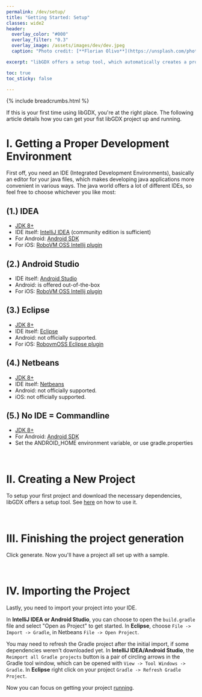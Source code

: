 ```yaml
---
permalink: /dev/setup/
title: "Getting Started: Setup"
classes: wide2
header:
  overlay_color: "#000"
  overlay_filter: "0.3"
  overlay_image: /assets/images/dev/dev.jpeg
  caption: "Photo credit: [**Florian Olivo**](https://unsplash.com/photos/Ek9Znm8lQ1U)"

excerpt: "libGDX offers a setup tool, which automatically creates a project and downloads everything necessary."

toc: true
toc_sticky: false

---
```


{% include breadcrumbs.html %}

If this is your first time using libGDX, you're at the right place. The following article details how you can get your fist libGDX project up and running.

# I. Getting a Proper Development Environment
First off, you need an IDE (Integrated Development Environments), basically an editor for your java files, which makes developing java applications more convenient in various ways. The java world offers a lot of different IDEs, so feel free to choose whichever you like most:

## (1.) IDEA
- [JDK 8+](https://adoptopenjdk.net)
- IDE itself: [IntelliJ IDEA](https://www.jetbrains.com/idea/download/#section=windows) (community edition is sufficient)
- For Android: [Android SDK](https://developer.android.com/studio/releases/platform-tools)
- For iOS: [RoboVM OSS Intellij plugin](http://robovm.mobidevelop.com)

## (2.) Android Studio
- IDE itself: [Android Studio](https://developer.android.com/studio)
- Android: is offered out-of-the-box
- For iOS: [RoboVM OSS Intellij plugin](http://robovm.mobidevelop.com)

## (3.) Eclipse
- [JDK 8+](https://adoptopenjdk.net)
- IDE itself: [Eclipse](https://www.eclipse.org/downloads/)
- Android: not officially supported.
- For iOS: [RobovmOSS Eclipse plugin](http://robovm.mobidevelop.com)

## (4.) Netbeans
- [JDK 8+](https://adoptopenjdk.net)
- IDE itself: [Netbeans](https://netbeans.apache.org/download/index.html)
- Android: not officially supported.
- iOS: not officially supported.

## (5.) No IDE = Commandline
- [JDK 8+](https://adoptopenjdk.net)
- For Android: [Android SDK](https://developer.android.com/studio/releases/platform-tools)
- Set the ANDROID_HOME environment variable, or use gradle.properties

<br/>

# II. Creating a New Project
To setup your first project and download the necessary dependencies, libGDX offers a setup tool. See [here](https://github.com/libgdx/libgdx/wiki/Project-Setup-Gradle) on how to use it.

<br/>

# III. Finishing the project generation
Click generate. Now you'll have a project all set up with a sample.

<br/>

# IV. Importing the Project
Lastly, you need to import your project into your IDE.

In **IntelliJ IDEA or Android Studio**, you can choose to open the `build.gradle` file and select "Open as Project" to get started. In **Eclipse**, choose `File -> Import -> Gradle`, in Netbeans `File -> Open Project`.

You may need to refresh the Gradle project after the initial import, if some dependencies weren't downloaded yet. In **IntelliJ IDEA/Android Studio**, the `Reimport all Gradle projects` button is a pair of circling arrows in the Gradle tool window, which can be opened with `View -> Tool Windows -> Gradle`. In **Eclipse** right click on your project `Gradle -> Refresh Gradle Project`.

Now you can focus on getting your project [running](/dev/running/).
